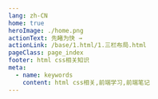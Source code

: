 ```yaml
---
lang: zh-CN
home: true
heroImage: ./home.png
actionText: 先睹为快 →
actionLink: /base/1.html/1.三栏布局.html
pageClass: page_index
footer: html css相关知识
meta:
  - name: keywords
    content: html css相关,前端学习,前端笔记
---
```


<template>
    <div class="cont">
        <div id="large-header" class="large-header"></div>
        <div class="features">
            <div class="feature">
                <h2>基础知识</h2> 
                <p>掌握HTML & H5、CSS & CSS3、JavaScript、ES6</p>
            </div>
            <div class="feature">
                <h2>进阶知识</h2> 
                <p>熟练掌握性能优化、代码规范、前端监控、安全防范、断点续传、设计模式、跨域方式、前端测试、网络请求、正则相关</p>
            </div>
        </div>
    </div>
</template>

